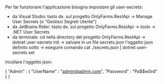 Per far funzionare l'applicazione bisogna impostare gli user-secrets:

- da Visual Studio:         tasto dx. sul progetto OnlyFarms.RestApi -> Manage User Secrets (o "Gestisci Segreti Utente")
- da JetBrains Rider:       tasto dx. sul progetto OnlyFarms.RestApi -> tools -> .NET User Secrets
- da terminale:             cd nella directory del progetto OnlyFarms.RestApi -> dotnet user-secrets init -> salvare in
  un file secrets.json l'oggetto json definito sotto -> eseguire comando   cat ./secrets.json | dotnet user-secrets set

incollare l'oggetto json:

{
    "Admin" :
    {
        "UserName" : "admin@admin.com",
        "Password" : "Pa$$w0rd"
    }
}